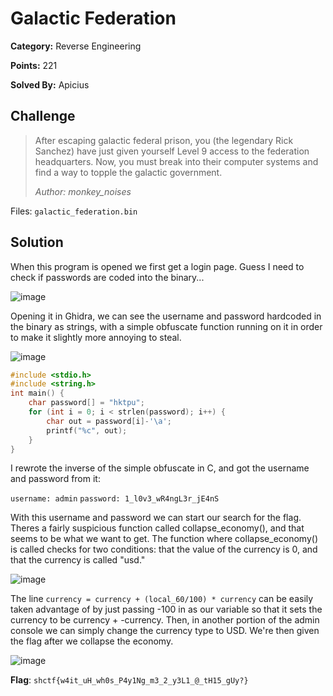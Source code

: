 # Galactic Federation
**Category:** Reverse Engineering

**Points:** 221

**Solved By:** Apicius

## Challenge
>After escaping galactic federal prison, you (the legendary Rick Sanchez) have just given yourself Level 9 access to the federation headquarters. Now, you must break into their computer systems and find a way to topple the galactic government.
>
>*Author: monkey_noises*

Files: `galactic_federation.bin`

## Solution

When this program is opened we first get a login page. Guess I need to check if passwords are coded into the binary...

![image](https://user-images.githubusercontent.com/17153535/233864688-2c649a3f-f73b-40f9-9c41-43cfc3751f60.png)

Opening it in Ghidra, we can see the username and password hardcoded in the binary as strings, with a simple obfuscate function running on it in order to make it slightly more annoying to steal.

![image](https://user-images.githubusercontent.com/17153535/233864696-d769214d-f7dd-410c-bace-ef16aa6de61f.png)

```C
#include <stdio.h>
#include <string.h>
int main() {
	char password[] = "hktpu"; 
	for (int i = 0; i < strlen(password); i++) {
		char out = password[i]-'\a';
		printf("%c", out);
	}
}
```

I rewrote the inverse of the simple obfuscate in C, and got the username and password from it:

`username: admin`
`password: 1_l0v3_wR4ngL3r_jE4nS`

With this username and password we can start our search for the flag. Theres a fairly suspicious function called collapse_economy(), and that seems to be what we want to get. The function where collapse_economy() is called checks for two conditions: that the value of the currency is 0, and that the currency is called "usd."

![image](https://user-images.githubusercontent.com/17153535/233864716-e4f2c028-dd83-41d6-8e43-f8bf3c1097ef.png)

The line `currency = currency + (local_60/100) * currency` can be easily taken advantage of by just passing -100 in as our variable so that it sets the currency to be currency + -currency. Then, in another portion of the admin console we can simply change the currency type to USD. We're then given the flag after we collapse the economy.

![image](https://user-images.githubusercontent.com/17153535/233864783-38b30c1d-3f35-4504-b581-51e56946df38.png)

**Flag**: `shctf{w4it_uH_wh0s_P4y1Ng_m3_2_y3L1_@_tH15_gUy?}`